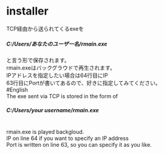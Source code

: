 # installer<br>
TCP経由から送られてくるexeを<h5>C:/Users/あなたのユーザー名/rmain.exe</h5>と言う形で保存されます。<br>
rmain.exeはバックグラウドで再生されます。<br>
IPアドレスを指定したい場合は64行目にIP<br>
63行目にPortが書いてあるので、好きに指定してみてください。<br>
#English<br>
The exe sent via TCP is stored in the form of <h5>C:/Users/your username/rmain.exe</h5><br>
rmain.exe is played backgloud.<br>
IP on line 64 if you want to specify an IP address<br>
Port is written on line 63, so you can specify it as you like.

